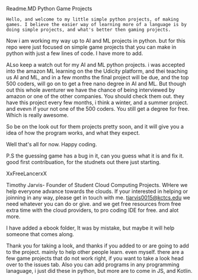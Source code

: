 Readme.MD
Python Game Projects


    Hello, and welcome to my little simple python projects, of making games. I believe the easier way of learning more of a language is by doing simple projects, and what's better then gaming projects.

Now i am working my way up to AI and ML projects in python. but for this repo were just focused on simple game projects that you can make in python with just a few lines of code. I have more to add. 

ALso keep a watch out for my AI and ML python projects. i was accepted into the amazon ML learning on the the Udicity platform, and thei teaching us AI and ML, and in a few months the final project will be due, and the top 500 coders, will go on to get a free nano degree in AI and ML. But though out this whole aventurer we have the chance of being interviewed by amazon or one of the other companies. You should check them out. they have this project every few months, i think a winter, and a summer project. and evevn if your not one of the 500 coders. You still get a degree for free. Which is really awesome.

So be on the look out for them projects pretty soon, and it will give you a idea of how the program works, and what they expect.

Well that's all for now.
Happy coding.

P.S the guessing game has a bug in it, can you guess what it is and fix it. good first contribuation, for the studnets out there just starting.

XxFreeLancerxX

Timothy Jarvis- Founder of Student Cloud Computing Projects.
WHere we help everyone advance towards the clouds. If your interested in helping or joinning in any way, please get in touch with me. tjarvis0015@kctcs.edu we need whatever you can do or give. and we get free resources from free extra time with the cloud providers, to pro coding IDE for free. and alot more.

I have added a ebook folder, It was by mistake, but maybe  it will help someone that comes along.

Thank you for taking a look, and thanks if you added to or are going to add to the project. mainly to help other people learn. even myself. there are a few game projects that do not work right, if you want to take a look head over to the issues tab. Also you can add programs in any programming lanaguage, i just did these in python, but more are to come in JS, and Kotlin.
